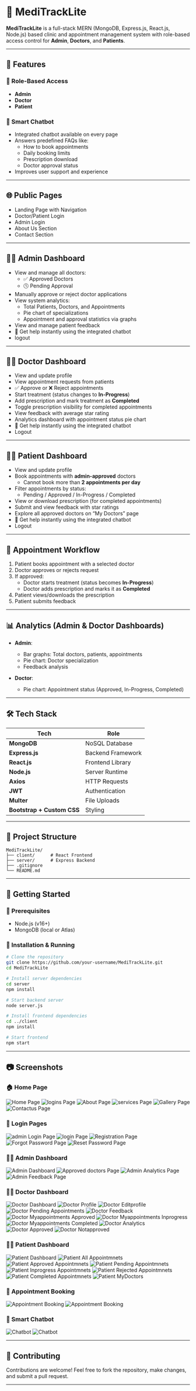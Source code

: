 
# 🏥 MediTrackLite

**MediTrackLite** is a full-stack MERN (MongoDB, Express.js, React.js, Node.js) based clinic and appointment management system with role-based access control for **Admin**, **Doctors**, and **Patients**.

---

## 📌 Features

### 🔐 Role-Based Access

- **Admin**
- **Doctor**
- **Patient**

### 💬 Smart Chatbot 

- Integrated chatbot available on every page
- Answers predefined FAQs like:
  - How to book appointments
  - Daily booking limits
  - Prescription download
  - Doctor approval status
- Improves user support and experience

---

## 🌐 Public Pages

- Landing Page with Navigation
- Doctor/Patient Login
- Admin Login
- About Us Section
- Contact Section

---

## 🧑‍💼 Admin Dashboard

- View and manage all doctors:
  - ✅ Approved Doctors
  - 🕓 Pending Approval
- Manually approve or reject doctor applications
- View system analytics:
  - Total Patients, Doctors, and Appointments
  - Pie chart of specializations
  - Appointment and approval statistics via graphs
- View and manage patient feedback
- 🔎 Get help instantly using the integrated chatbot
- logout

---

## 🧑‍⚕️ Doctor Dashboard

- View and update profile
- View appointment requests from patients
- ✅ Approve or ❌ Reject appointments
- Start treatment (status changes to **In-Progress**)
- Add prescription and mark treatment as **Completed**
- Toggle prescription visibility for completed appointments
- View feedback with average star rating
- Analytics dashboard with appointment status pie chart
- 🔎 Get help instantly using the integrated chatbot
- Logout

---

## 👩‍💻 Patient Dashboard

- View and update profile
- Book appointments with **admin-approved** doctors
  - Cannot book more than **2 appointments per day**
- Filter appointments by status:
  - Pending / Approved / In-Progress / Completed
- View or download prescription (for completed appointments)
- Submit and view feedback with star ratings
- Explore all approved doctors on “My Doctors” page
- 🔎 Get help instantly using the integrated chatbot
- Logout

---

## 📅 Appointment Workflow

1. Patient books appointment with a selected doctor
2. Doctor approves or rejects request
3. If approved:
   - Doctor starts treatment (status becomes **In-Progress**)
   - Doctor adds prescription and marks it as **Completed**
4. Patient views/downloads the prescription
5. Patient submits feedback

---

## 📊 Analytics (Admin & Doctor Dashboards)

- **Admin**:
  - Bar graphs: Total doctors, patients, appointments
  - Pie chart: Doctor specialization
  - Feedback analysis

- **Doctor**:
  - Pie chart: Appointment status (Approved, In-Progress, Completed)

---

## 🛠️ Tech Stack

| Tech            | Role                   |
|-----------------|------------------------|
| **MongoDB**     | NoSQL Database         |
| **Express.js**  | Backend Framework      |
| **React.js**    | Frontend Library       |
| **Node.js**     | Server Runtime         |
| **Axios**       | HTTP Requests          |
| **JWT**         | Authentication         |
| **Multer**      | File Uploads           |
| **Bootstrap + Custom CSS** | Styling     |

---

## 📁 Project Structure

```
MediTrackLite/
├── client/      # React Frontend
├── server/      # Express Backend
├── .gitignore
└── README.md
```

---

## 🚀 Getting Started

### 🔧 Prerequisites

- Node.js (v16+)
- MongoDB (local or Atlas)

### 🔩 Installation & Running

```bash
# Clone the repository
git clone https://github.com/your-username/MediTrackLite.git
cd MediTrackLite

# Install server dependencies
cd server
npm install

# Start backend server
node server.js

# Install frontend dependencies
cd ../client
npm install

# Start frontend
npm start
```

---

## 📷 Screenshots 

### 🏠 Home Page
![Home Page](screenshots/home.png)
![logins Page](screenshots/logins.png)
![About Page](screenshots/aboutus.png)
![services Page](screenshots/services.png)
![Gallery Page](screenshots/gallery.png)
![Contactus Page](screenshots/contactus.png)

### 🔐 Login Pages
![admin Login Page](screenshots/admin_login.png)
![login Page](screenshots/login_page.png)
![Registration Page](screenshots/register_page.png)
![Forgot Password Page](screenshots/forgotpassword.png)
![Reset Password Page](screenshots/resetpassword.png)

### 🧑‍💼 Admin Dashboard
![Admin Dashboard](screenshots/admin_dashboard.png)
![Approved doctors Page](screenshots/admin_approved_doctors.png)
![Admin Analytics Page](screenshots/admin_analytics.png)
![Admin Feedback Page](screenshots/admin_feedbacks.png)

### 🧑‍⚕️ Doctor Dashboard
![Doctor Dashboard](screenshots/doctor_dashboard.png)
![Doctor Profile](screenshots/doctor_profile.png)
![Doctor Editprofile](screenshots/doctor_edit.png)
![Doctor Pending Appointments](screenshots/doctor_pendingappointments.jpeg)
![Doctor Feedback](screenshots/doctor_feedback.png)
![Doctor Myappointments Approved](screenshots/doctor_approved.png)
![Doctor Myappointments Inprogress](screenshots/doctor_inprogressappointments.jpeg)
![Doctor Myappointments Completed](screenshots/doctor_completed_appoinments.jpeg)
![Doctor Analytics](screenshots/doctor_analytics.jpeg)
![Doctor Approved](screenshots/doctor_approval.jpeg)
![Doctor Notapproved](screenshots/doctor_notapproved.jpeg)

### 👩‍💻 Patient Dashboard
![Patient Dashboard](screenshots/patient_dashboard.png)
![Patient All Appointmnets](screenshots/patient_all.jpeg)
![Patient Approved Appointmnets](screenshots/patient_approved.png)
![Patient Pending Appointmnets](screenshots/patient_pending.png)
![Patient Inprogress Appointmnets](screenshots/patient_inprogress.jpeg)
![Patient Rejected Appointmnets](screenshots/patient_rejected.png)
![Patient Completed Appointmnets](screenshots/patient_completed.jpeg)
![Patient MyDoctors](screenshots/patient_doctors.jpeg)


### 📅 Appointment Booking
![Appointment Booking](screenshots/patient_appointmentbooking1.jpeg)
![Appointment Booking](screenshots/patient_appointmentbooking.jpeg)


### 💬 Smart Chatbot
![Chatbot](screenshots/chatbot.png)
![Chatbot](screenshots/chatbot1.jpeg)

---



## 🤝 Contributing

Contributions are welcome! Feel free to fork the repository, make changes, and submit a pull request.

---

